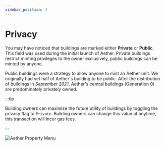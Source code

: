 ```yaml
---
sidebar_position: 4
---
```


# Privacy

You may have noticed that buildings are marked either **Private** or **Public**. This field
was used during the initial launch of Aether. Private buildings restrict minting
privileges to the owner exclusively, public buildings can be minted by anyone.

Public buildings were a strategy to allow anyone to mint an Aether unit. We originally had
set half of Aether's building to be public. After the distribution of buildings in *September 2021*,
Aether's central buildings (Generation 0) are predominately privately owned.

:::tip

Building owners can maximize the future utility of buildings by toggling the privacy flag to `Private`. 
Building owners can change this value at anytime, this transaction will incur gas fees.

:::

![Aether Property Menu](/img/aether-property-menu.png)
